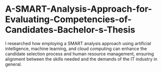 # A-SMART-Analysis-Approach-for-Evaluating-Competencies-of-Candidates-Bachelor-s-Thesis
I researched how employing a SMART analysis approach using artificial intelligence, machine learning, and cloud computing can enhance the candidate selection process and human resource management, ensuring alignment between the skills needed and the demands of the IT industry in general.

